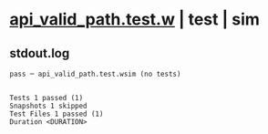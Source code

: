 # [api_valid_path.test.w](../../../../../examples/tests/valid/api_valid_path.test.w) | test | sim

## stdout.log
```log
pass ─ api_valid_path.test.wsim (no tests)
 
 
Tests 1 passed (1)
Snapshots 1 skipped
Test Files 1 passed (1)
Duration <DURATION>
```

